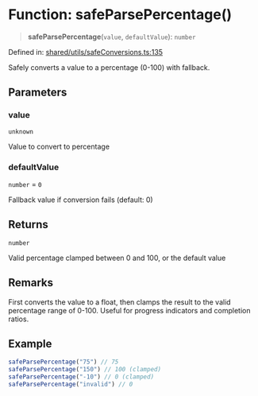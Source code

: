 # Function: safeParsePercentage()

> **safeParsePercentage**(`value`, `defaultValue`): `number`

Defined in: [shared/utils/safeConversions.ts:135](https://github.com/Nick2bad4u/Uptime-Watcher/blob/8a1973382d5fe14c52996ecda381894eb7ecd4a6/shared/utils/safeConversions.ts#L135)

Safely converts a value to a percentage (0-100) with fallback.

## Parameters

### value

`unknown`

Value to convert to percentage

### defaultValue

`number` = `0`

Fallback value if conversion fails (default: 0)

## Returns

`number`

Valid percentage clamped between 0 and 100, or the default value

## Remarks

First converts the value to a float, then clamps the result to the valid
percentage range of 0-100. Useful for progress indicators and completion ratios.

## Example

```typescript
safeParsePercentage("75") // 75
safeParsePercentage("150") // 100 (clamped)
safeParsePercentage("-10") // 0 (clamped)
safeParsePercentage("invalid") // 0
```
